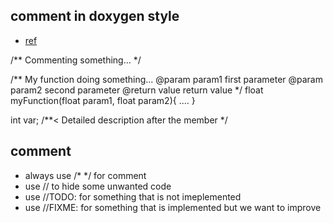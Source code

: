 ## comment in doxygen style
* [ref](https://flcwiki.desy.de/How%20to%20document%20your%20code%20using%20doxygen)

/**
  Commenting something...
*/


/** My function doing something...
    @param param1 first parameter
    @param param2 second parameter
    @return value return value
*/
float myFunction(float param1, float param2){
....
}


int var; /**< Detailed description after the member */

## comment
* always use /* */ for comment
* use // to hide some unwanted code
* use //TODO: for something that is not imeplemented
* use //FIXME: for something that is implemented but we want to improve

